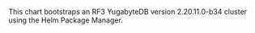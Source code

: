 This chart bootstraps an RF3 YugabyteDB version 2.20.11.0-b34 cluster using the Helm Package Manager.
